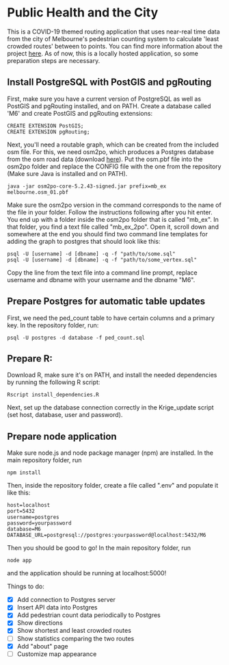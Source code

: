 # Public Health and the City

This is a COVID-19 themed routing application that uses near-real time data from the city of Melbourne's pedestrian counting system to calculate 'least crowded routes' between to points. You can find more information about the project [here](https://github.com/chrstnbwnkl/gima_m_6/blob/master/poster/Decrowd_Poster.pdf). As of now, this is a locally hosted application, so some preparation steps are necessary. 

## Install PostgreSQL with PostGIS and pgRouting
First, make sure you have a current version of PostgreSQL as well as PostGIS and pgRouting installed, and on PATH. Create a database called 'M6' and create PostGIS and pgRouting extensions:
```
CREATE EXTENSION PostGIS;
CREATE EXTENSION pgRouting;
```
Next, you'll need a routable graph, which can be created from the included osm file. For this, we need osm2po, which produces a Postgres database from the osm road data (download [here](http://osm2po.de/releases/osm2po-5.2.43.zip)). Put the osm.pbf file into the osm2po folder and replace the CONFIG file with the one from the repository (Make sure Java is installed and on PATH).

```
java -jar osm2po-core-5.2.43-signed.jar prefix=mb_ex melbourne.osm_01.pbf
```

Make sure the osm2po version in the command corresponds to the name of the file in your folder. Follow the instructions following after you hit enter. You end up with a folder inside the osm2po folder that is called "mb_ex". In that folder, you find a text file called "mb_ex_2po". Open it, scroll down and somewhere at the end you should find two command line templates for adding the graph to postgres that should look like this:
```
psql -U [username] -d [dbname] -q -f "path/to/some.sql"
psql -U [username] -d [dbname] -q -f "path/to/some_vertex.sql"
```
Copy the line from the text file into a command line prompt, replace username and dbname with your username and the dbname "M6".

## Prepare Postgres for automatic table updates
First, we need the ped_count table to have certain columns and a primary key. In the repository folder, run:
```
psql -U postgres -d database -f ped_count.sql
```
## Prepare R:
Download R, make sure it's on PATH, and install the needed dependencies by running the following R script:
```
Rscript install_dependencies.R
```
Next, set up the database connection correctly in the Krige_update script (set host, database, user and password).

## Prepare node application
Make sure node.js and node package manager (npm) are installed. In the main repository folder, run
```
npm install
```
Then, inside the repository folder, create a file called ".env" and populate it like this:
```
host=localhost
port=5432
username=postgres
password=yourpassword
database=M6
DATABASE_URL=postgresql://postgres:yourpassword@localhost:5432/M6
```
Then you should be good to go! In the main repository folder, run
```
node app
```
and the application should be running at localhost:5000!

Things to do:

- [x] Add connection to Postgres server
- [x] Insert API data into Postgres
- [x] Add pedestrian count data periodically to Postgres
- [x] Show directions
- [x] Show shortest and least crowded routes
- [ ] Show statistics comparing the two routes
- [x] Add "about" page
- [ ] Customize map appearance

